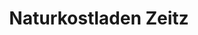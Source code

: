 ---
title: "Naturkostladen Zeitz"
url: /zeitz/naturkostladen-zeitz-voigtstrasse/
shop: Supermarkt
---